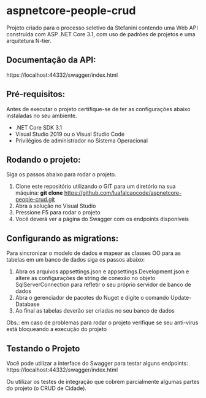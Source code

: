 # aspnetcore-people-crud

Projeto criado para o processo seletivo da Stefanini contendo uma Web API construída com ASP .NET Core 3.1, com uso de padrões de projetos e uma arquitetura N-tier. 

## Documentação da API:

https://localhost:44332/swagger/index.html

## Pré-requisitos:

Antes de executar o projeto certifique-se de ter as configurações abaixo instaladas no seu ambiente.

+ .NET Core SDK 3.1
+ Visual Studio 2019 ou o Visual Studio Code
+ Privilégios de administrador no Sistema Operacional


## Rodando o projeto:

Siga os passos abaixo para rodar o projeto.

1. Clone este repositório utilizando o GIT para um diretório na sua máquina: **git clone** https://github.com/luafalcaocode/aspnetcore-people-crud.git
2. Abra a solução no Visual Studio
3. Pressione F5 para rodar o projeto
4. Você deverá ver a página do Swagger com os endpoints disponíveis

## Configurando as migrations:

Para sincronizar o modelo de dados e mapear as classes OO para as tabelas em um banco de dados siga os passos abaixo:

1. Abra os arquivos appsettings.json e appsettings.Development.json e altere as configurações de string de conexão no objeto SqlServerConnection para refletir o seu próprio servidor de banco de dados
2. Abra o gerenciador de pacotes do Nuget e digite o comando Update-Database 
3. Ao final as tabelas deverão ser criadas no seu banco de dados 

Obs.: em caso de problemas para rodar o projeto verifique se seu anti-virus está bloqueando a execução do projeto

## Testando o Projeto

Você pode utilizar a interface do Swagger para testar alguns endpoints: https://localhost:44332/swagger/index.html

Ou utilizar os testes de integração que cobrem parcialmente algumas partes do projeto (o CRUD de Cidade).
